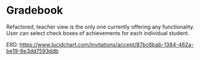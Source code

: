 # Gradebook
Refactored, teacher view is the only one currently offering any functionality. User can select check boxes of achievements for each individual student.

ERD:
https://www.lucidchart.com/invitations/accept/87bc6bab-1384-462a-be19-8e3dd7593ddb
